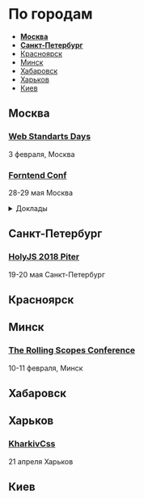 # По городам

- **[Москва](#Москва)**
- **[Санкт-Петербург](#Санкт-Петербург)**
- [Красноярск](#Красноярск)
- [Минск](#Минск)
- [Хабаровск](#Хабаровск)
- [Харьков](#Харьков)
- [Киев](#Киев)

## Москва

### [Web Standarts Days](https://wsd.events/2018/02/03/)

3 февраля, Москва

### [Forntend Conf](http://frontendconf.ru/2018/)

28-29 мая Москва

<details>
  <summary>Доклады</summary>
  - Автоматизация фронтенда
  - Тестирование фронтенда
  - Быстродействие интерфейса и сети
  - Оффлайн и кэширование
  - Шаблонизаторы и препроцессоры
  - адаптивная вёрстка
</details>

## Санкт-Петербург

### [HolyJS 2018 Piter](https://holyjs-piter.ru/)

19-20 мая Санкт-Петербург


## Красноярск

<!--
 -->
## Минск

### [The Rolling Scopes Conference](https://2018.conf.rollingscopes.com/)

10-11 февраля, Минск

<!--
 -->

 ## Хабаровск

<!--
 -->

## Харьков

### [KharkivCss](http://kharkivcss.org/)

21 апреля Харьков

## Киев

<!--
-->